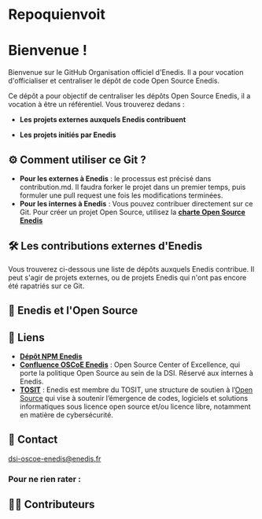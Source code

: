 # Repoquienvoit

# Bienvenue !

Bienvenue sur le GitHub Organisation officiel d'Enedis. Il a pour vocation d'officialiser et centraliser le dépôt de code Open Source Enedis.

Ce dépôt a pour objectif de centraliser les dépôts Open Source Enedis, il a vocation à être un référentiel. Vous trouverez dedans :

- **Les projets externes auxquels Enedis contribuent**

- **Les projets initiés par Enedis**

## ⚙️ Comment utiliser ce Git ?

- **Pour les externes à Enedis** : le processus est précisé dans contribution.md. Il faudra forker le projet dans un premier temps, puis formuler une pull request une fois les modifications terminées.
- **Pour les internes à Enedis** : Vous pouvez contribuer directement sur ce Git. Pour créer un projet Open Source, utilisez la [**charte Open Source Enedis**](https://goconfluence.enedis.fr/display/ASA/Charte+Open+Source)

## 🛠️ Les contributions externes d'Enedis
Vous trouverez ci-dessous une liste de dépôts auxquels Enedis contribue. Il peut s'agir de projets externes, ou de projets Enedis qui n'ont pas encore été rapatriés sur ce Git.

## 🎯 Enedis et l'Open Source


## 🔗 Liens
- [**Dépôt NPM Enedis**](https://awesomeopensource.com/project/elangosundar/awesome-README-templates)
- [**Confluence OSCoE Enedis**](https://goconfluence.enedis.fr/display/ASA/OSCoE) : Open Source Center of Excellence, qui porte la politique Open Source au sein de la DSI. Réservé aux internes à Enedis.
- [**TOSIT**](https://tosit.fr/) : Enedis est membre du TOSIT, une structure de soutien à l’[Open Source](https://fr.wikipedia.org/wiki/Open_source) qui vise à soutenir l’émergence de codes, logiciels et solutions informatiques sous licence open source et/ou licence libre, notamment en matière de cybersécurité.
## 📧 Contact
[dsi-oscoe-enedis@enedis.fr](mailto:dsi-oscoe-enedis@enedis.fr)
### Pour ne rien rater :


## 👷‍♂️ Contributeurs




